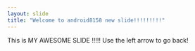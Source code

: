 ```yaml
---
layout: slide
title: "Welcome to android8158 new slide!!!!!!!!!"
---
```

This is MY AWESOME SLIDE !!!!!
Use the left arrow to go back!
